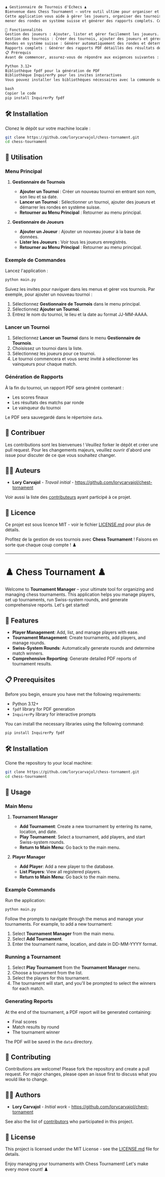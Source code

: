 ```markdown
♟️ Gestionnaire de Tournois d'Échecs ♟️
Bienvenue dans Chess Tournament – votre outil ultime pour organiser et gérer des tournois d'échecs. 
Cette application vous aide à gérer les joueurs, organiser des tournois, 
mener des rondes en système suisse et générer des rapports complets. Commençons !

🚀 Fonctionnalités
Gestion des joueurs : Ajouter, lister et gérer facilement les joueurs.
Gestion des tournois : Créer des tournois, ajouter des joueurs et gérer les rondes.
Rondes en système suisse : Générer automatiquement des rondes et déterminer les vainqueurs des matchs.
Rapports complets : Générer des rapports PDF détaillés des résultats des tournois.
📋 Prérequis
Avant de commencer, assurez-vous de répondre aux exigences suivantes :

Python 3.12+
Bibliothèque fpdf pour la génération de PDF
Bibliothèque InquirerPy pour les invites interactives
Vous pouvez installer les bibliothèques nécessaires avec la commande suivante :

bash
Copier le code
pip install InquirerPy fpdf
```

## 🛠️ Installation

Clonez le dépôt sur votre machine locale :

```bash
git clone https://github.com/lorycarvajol/chess-tornament.git
cd chess-tournament
```

## 📖 Utilisation

### Menu Principal

1. **Gestionnaire de Tournois**

   - **Ajouter un Tournoi** : Créer un nouveau tournoi en entrant son nom, son lieu et sa date.
   - **Lancer un Tournoi** : Sélectionner un tournoi, ajouter des joueurs et démarrer les rondes en système suisse.
   - **Retourner au Menu Principal** : Retourner au menu principal.
2. **Gestionnaire de Joueurs**

   - **Ajouter un Joueur** : Ajouter un nouveau joueur à la base de données.
   - **Lister les Joueurs** : Voir tous les joueurs enregistrés.
   - **Retourner au Menu Principal** : Retourner au menu principal.

### Exemple de Commandes

Lancez l'application :

```bash
python main.py
```

Suivez les invites pour naviguer dans les menus et gérer vos tournois. Par exemple, pour ajouter un nouveau tournoi :

1. Sélectionnez **Gestionnaire de Tournois** dans le menu principal.
2. Sélectionnez **Ajouter un Tournoi**.
3. Entrez le nom du tournoi, le lieu et la date au format JJ-MM-AAAA.

### Lancer un Tournoi

1. Sélectionnez **Lancer un Tournoi** dans le menu **Gestionnaire de Tournois**.
2. Choisissez un tournoi dans la liste.
3. Sélectionnez les joueurs pour ce tournoi.
4. Le tournoi commencera et vous serez invité à sélectionner les vainqueurs pour chaque match.

### Génération de Rapports

À la fin du tournoi, un rapport PDF sera généré contenant :

- Les scores finaux
- Les résultats des matchs par ronde
- Le vainqueur du tournoi

Le PDF sera sauvegardé dans le répertoire `data`.

## 🤝 Contribuer

Les contributions sont les bienvenues ! Veuillez forker le dépôt et créer une pull request. Pour les changements majeurs, veuillez ouvrir d'abord une issue pour discuter de ce que vous souhaitez changer.

## 🧑‍💻 Auteurs

- **Lory Carvajol** - *Travail initial* - https://github.com/lorycarvajol/chest-tornament

Voir aussi la liste des [contributeurs](https://github.com/votre-nom-utilisateur/tournament-manager/contributors) ayant participé à ce projet.

## 📄 Licence

Ce projet est sous licence MIT - voir le fichier [LICENSE.md](LICENSE.md) pour plus de détails.

Profitez de la gestion de vos tournois avec **Chess Tournament** ! Faisons en sorte que chaque coup compte ! ♟️

---

# ♟️ Chess Tournament ♟️

Welcome to **Tournament Manager** – your ultimate tool for organizing and managing chess tournaments. This application helps you manage players, set up tournaments, run Swiss-system rounds, and generate comprehensive reports. Let's get started!

## 🚀 Features

- **Player Management**: Add, list, and manage players with ease.
- **Tournament Management**: Create tournaments, add players, and manage rounds.
- **Swiss-System Rounds**: Automatically generate rounds and determine match winners.
- **Comprehensive Reporting**: Generate detailed PDF reports of tournament results.

## 📋 Prerequisites

Before you begin, ensure you have met the following requirements:

- Python 3.12+
- `fpdf` library for PDF generation
- `InquirerPy` library for interactive prompts

You can install the necessary libraries using the following command:

```bash
pip install InquirerPy fpdf 
```

## 🛠️ Installation

Clone the repository to your local machine:

```bash
git clone https://github.com/lorycarvajol/chess-tornament.git
cd chess-tournament
```

## 📖 Usage

### Main Menu

1. **Tournament Manager**

   - **Add Tournament**: Create a new tournament by entering its name, location, and date.
   - **Play Tournament**: Select a tournament, add players, and start Swiss-system rounds.
   - **Return to Main Menu**: Go back to the main menu.
2. **Player Manager**

   - **Add Player**: Add a new player to the database.
   - **List Players**: View all registered players.
   - **Return to Main Menu**: Go back to the main menu.

### Example Commands

Run the application:

```bash
python main.py
```

Follow the prompts to navigate through the menus and manage your tournaments. For example, to add a new tournament:

1. Select **Tournament Manager** from the main menu.
2. Select **Add Tournament**.
3. Enter the tournament name, location, and date in DD-MM-YYYY format.

### Running a Tournament

1. Select **Play Tournament** from the **Tournament Manager** menu.
2. Choose a tournament from the list.
3. Select the players for this tournament.
4. The tournament will start, and you'll be prompted to select the winners for each match.

### Generating Reports

At the end of the tournament, a PDF report will be generated containing:

- Final scores
- Match results by round
- The tournament winner

The PDF will be saved in the `data` directory.

## 🤝 Contributing

Contributions are welcome! Please fork the repository and create a pull request. For major changes, please open an issue first to discuss what you would like to change.

## 🧑‍💻 Authors

- **Lory Carvajol** - *Initial work* - https://github.com/lorycarvajol/chest-tornament

See also the list of [contributors](https://github.com/your-username/tournament-manager/contributors) who participated in this project.

## 📄 License

This project is licensed under the MIT License - see the [LICENSE.md](LICENSE.md) file for details.

Enjoy managing your tournaments with Chess Tournament! Let's make every move count! ♟️

```

```

```

```
